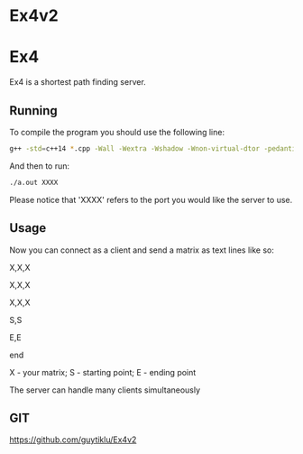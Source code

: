 # Ex4v2
# Ex4

Ex4 is a shortest path finding server.

## Running

To compile the program you should use the following line:

```bash
g++ -std=c++14 *.cpp -Wall -Wextra -Wshadow -Wnon-virtual-dtor -pedantic -o a.out -pthread
```
And then to run:
```bash
./a.out XXXX
```
Please notice that 'XXXX' refers to the port you would like the server to use.
## Usage

Now you can connect as a client and send a matrix as text lines like so:

X,X,X

X,X,X

X,X,X

S,S

E,E

end

X - your matrix;
S - starting point;
E - ending point

The server can handle many clients simultaneously

## GIT
https://github.com/guytiklu/Ex4v2
